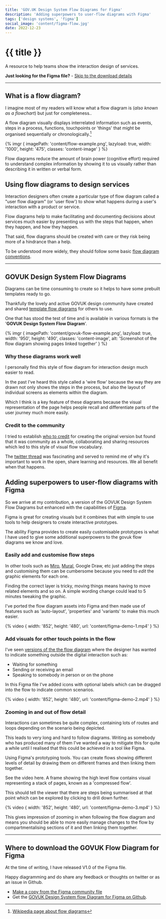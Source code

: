 ```yaml
---
title: 'GOV.UK Design System Flow Diagrams for Figma'
description: 'Adding superpowers to user-flow diagrams with Figma'
tags: ['design systems', 'figma']
social_image: 'content/figma-flow.jpg'
date: 2022-12-23
---
```


# {{ title }}

A resource to help teams show the interaction design of services.

**Just looking for the Figma file?** - [Skip to the download details](#where-to-download-the-govuk-flow-diagram-for-figma)

---

## What is a flow diagram?

I imagine most of my readers will know what a flow diagram is (_also known as a flowchart_) but just for completeness‥

A flow diagram visually displays interrelated information such as events, steps in a process, functions, touchpoints or 'things' that might be organised sequentially or chronologically.[^1]

{% imgr {
  imagePath: 'content/flow-example.png',
  lazyload: true,
  width: '1000',
  height: '475',
  classes: 'content-image'
} %}

Flow diagrams reduce the amount of brain power (cognitive effort) required to understand complex information by showing it to us visually rather than describing it in written or verbal form.

[^1]: [Wikipedia page about flow diagrams](https://en.wikipedia.org/wiki/Flow_diagram)

## Using flow diagrams to design services

Interaction designers often create a particular type of flow diagram called a "user flow diagram" (or 'user flow') to show what happens during a user's interaction with a product or service.

Flow diagrams help to make facilitating and documenting decisions about services much easier by presenting us with the steps that happen, when they happen, and how they happen.

That said, flow diagrams should be created with care or they risk being more of a hindrance than a help.

To be understood more widely, they should follow some basic [flow diagram conventions](https://en.wikipedia.org/wiki/Flowchart#Building_blocks).

---

## GOVUK Design System Flow Diagrams

Diagrams can be time consuming to create so it helps to have some prebuilt templates ready to go.

Thankfully the lovely and active GOVUK design community have created and shared [template flow diagrams](https://design-system.service.gov.uk/community/resources-and-tools/) for others to use.

One that has stood the test of time and is available in various formats is the '**GOVUK Design System Flow Diagram**'.

{% imgr {
  imagePath: 'content/govuk-flow-example.png',
  lazyload: true,
  width: '950',
  height: '490',
  classes: 'content-image',
  alt: 'Screenshot of the flow diagram showing pages linked together'
} %}

### Why these diagrams work well

I personally find this style of flow diagram for interaction design much easier to read.

In the past I've heard this style called a 'wire flow' because the way they are drawn not only shows the steps in the process, but also the layout of individual screens as elements within the diagram.

Which I think is a key feature of these diagrams because the visual representation of the page helps people recall and differentiate parts of the user journey much more easily.

### Credit to the community

I tried to establish [who to credit](https://twitter.com/paulmsmith/status/1606373201788944384) for creating the original version but found that it was community as a whole, collaborating and sharing resources which led to this style of visual flow vocabulary.

The [twitter thread](https://twitter.com/paulmsmith/status/1606373201788944384) was fascinating and served to remind me of why it's important to work in the open, share learning and resources. We all benefit when that happens.

## Adding superpowers to user-flow diagrams with Figma

So we arrive at my contribution, a version of the GOVUK Design System Flow Diagrams but enhanced with the capabilities of [Figma](https://figma.com).

Figma is great for creating visuals but it combines that with simple to use tools to help designers to create interactive prototypes.

The ability Figma provides to create easily customisable prototypes is what I have used to give some additional superpowers to the govuk flow diagrams we know and love.

### Easily add and customise flow steps

In other tools such as [Miro](https://miro.com), [Mural](https://mural.co), Google Draw, etc just adding the steps and customising them can be cumbersome because you need to _edit_ the graphic elements for each one.

Finding the correct layer is tricky, moving things means having to move related elements and so on. A simple wording change could lead to 5 minutes tweaking the graphic.

I've ported the flow diagram assets into Figma and then made use of features such as 'auto-layout', 'properties' and 'variants' to make this much easier.

{% video {
  width: '852',
  height: '480',
  url: 'content/figma-demo-1.mp4'
} %}

### Add visuals for other touch points in the flow

I've seen [versions of the the flow diagram](https://dfedigital.blog.gov.uk/2022/12/14/improve-public-service/) where the designer has wanted to indicate something outside the digital interaction such as:

- Waiting for something
- Sending or receiving an email
- Speaking to somebody in person or on the phone

In this Figma file I've added icons with optional labels which can be dragged into the flow to indicate common scenarios.

{% video {
  width: '852',
  height: '480',
  url: 'content/figma-demo-2.mp4'
} %}

### Zooming in and out of flow detail

Interactions can sometimes be quite complex, containing lots of routes and loops depending on the scenario being depicted.

This leads to very long and hard to follow diagrams. Writing as somebody who has produced many of them I've wanted a way to mitigate this for quite a while until I realised that this could be achieved in a tool like Figma.

Using Figma's prototyping tools. You can create flows showing different levels of detail by drawing them on different frames and then linking them together.

See the video here. A frame showing the high level flow contains visual representing a stack of pages, known as a 'compressed flow'.

This should tell the viewer that there are steps being summarised at that point which can be explored by clicking to drill down further.

{% video {
  width: '852',
  height: '480',
  url: 'content/figma-demo-3.mp4'
} %}

This gives impression of zooming in when following the flow diagram and means you should be able to more easily manage changes to the flow by compartmentalising sections of it and then linking them together.

---

## Where to download the GOVUK Flow Diagram for Figma

At the time of writing, I have released V1.0 of the Figma file.

Happy diagramming and do share any feedback or thoughts on twitter or as an issue in Github.

- [Make a copy from the Figma community file](https://www.figma.com/community/file/1190408343174633432)
- Get the [GOVUK Design System flow Diagram for Figma on Github](https://github.com/paulmsmith/govuk-designsystem-flow-diagram-figma).
